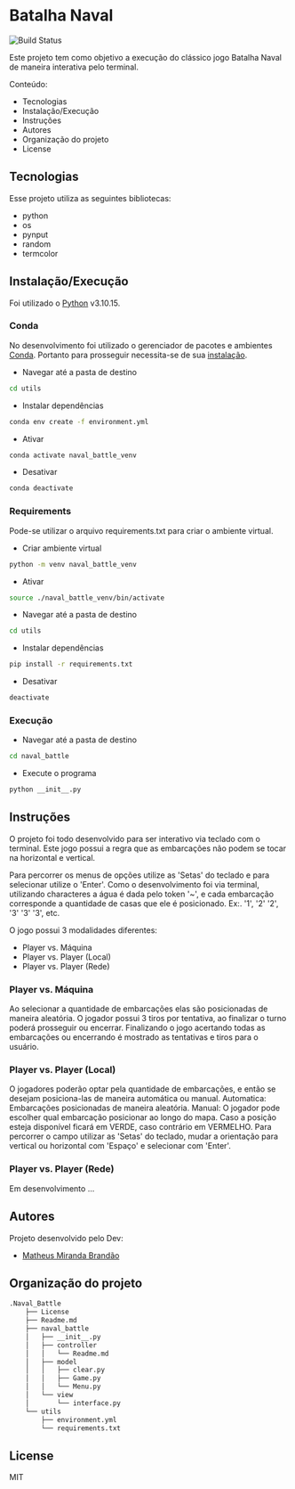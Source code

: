 # Batalha Naval
![Build Status](https://travis-ci.org/joemccann/dillinger.svg?branch=master)

Este projeto tem como objetivo a execução do clássico jogo Batalha Naval de maneira interativa pelo terminal.

Conteúdo:
- Tecnologias
- Instalação/Execução
- Instruções
- Autores
- Organização do projeto
- License

## Tecnologias
Esse projeto utiliza as seguintes bibliotecas:

- python
- os
- pynput
- random
- termcolor

## Instalação/Execução
Foi utilizado o [Python](https://www.python.org/) v3.10.15.

### Conda
No desenvolvimento foi utilizado o gerenciador de pacotes e ambientes [Conda](https://conda.io/). Portanto para prosseguir necessita-se de sua [instalação](https://conda.io/projects/conda/en/latest/user-guide/install/index.html).

- Navegar até a pasta de destino
```sh
cd utils
```

- Instalar dependências
```sh
conda env create -f environment.yml
```

- Ativar
```sh
conda activate naval_battle_venv
```

- Desativar
```sh
conda deactivate
```

### Requirements
Pode-se utilizar o arquivo requirements.txt para criar o ambiente virtual.

- Criar ambiente virtual
```sh
python -m venv naval_battle_venv
```

- Ativar
```sh
source ./naval_battle_venv/bin/activate
```

- Navegar até a pasta de destino
```sh
cd utils
```

- Instalar dependências
```sh
pip install -r requirements.txt
```

- Desativar
```sh
deactivate
```

### Execução
- Navegar até a pasta de destino
```sh
cd naval_battle
```

- Execute o programa
```sh
python __init__.py
```

## Instruções
O projeto foi todo desenvolvido para ser interativo via teclado com o terminal.
Este jogo possui a regra que as embarcações não podem se tocar na horizontal e vertical.

Para percorrer os menus de opções utilize as 'Setas' do teclado e para selecionar utilize o 'Enter'.
Como o desenvolvimento foi via terminal, utilizando characteres a água é dada pelo token '~', e cada embarcação corresponde a quantidade de casas que ele é posicionado. Ex:. '1', '2' '2', '3' '3' '3', etc.

O jogo possui 3 modalidades diferentes:
- Player vs. Máquina
- Player vs. Player (Local)
- Player vs. Player (Rede)

### Player vs. Máquina
Ao selecionar a quantidade de embarcações elas são posicionadas de maneira aleatória. O jogador possui 3 tiros por tentativa, ao finalizar o turno poderá prosseguir ou encerrar. Finalizando o jogo acertando todas as embarcações ou encerrando é mostrado as tentativas e tiros para o usuário.

### Player vs. Player (Local)
O jogadores poderão optar pela quantidade de embarcações, e então se desejam posiciona-las de maneira automática ou manual.
Automatica: Embarcações posicionadas de maneira aleatória.
Manual: O jogador pode escolher qual embarcação posicionar ao longo do mapa. Caso a posição esteja disponível ficará em VERDE, caso contrário em VERMELHO. Para percorrer o campo utilizar as 'Setas' do teclado, mudar a orientação para vertical ou horizontal com 'Espaço' e selecionar com 'Enter'.

### Player vs. Player (Rede)
Em desenvolvimento ...

## Autores
Projeto desenvolvido pelo Dev:

- [Matheus Miranda Brandão](https://github.com/MatBrands)

## Organização do projeto
```sh
.Naval_Battle
    ├── License
    ├── Readme.md
    ├── naval_battle
    │   ├── __init__.py
    │   ├── controller
    │   │   └── Readme.md
    │   ├── model
    │   │   ├── clear.py
    │   │   ├── Game.py
    │   │   └── Menu.py
    │   └── view
    │       └── interface.py
    └── utils
        ├── environment.yml
        └── requirements.txt
```

## License
MIT